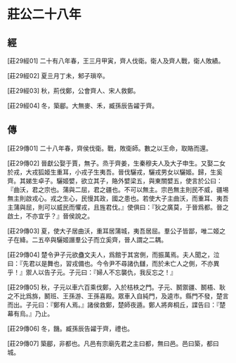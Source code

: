 # 莊公二十八年

## 經 <a name="03Zhuang29Jing"></a>

<a name="03Zhuang29Jing01">[莊29經01]</a> 二十有八年春，王三月甲寅，齊人伐衛。衛人及齊人戰，衛人敗績。

<a name="03Zhuang29Jing02">[莊29經02]</a> 夏亖月丁未，邾子瑣卒。

<a name="03Zhuang29Jing03">[莊29經03]</a> 秋，荊伐鄭，公會齊人、宋人救鄭。

<a name="03Zhuang29Jing04">[莊29經04]</a> 冬，築郿。大無麥、禾，臧孫辰告糴于齊。

## 傳 <a name="03Zhuang29Zhuan"></a>

<a name="03Zhuang29Zhuan01">[莊29傳01]</a> 二十八年春，齊侯伐衛。戰，敗衛師。數之以王命，取賂而還。

<a name="03Zhuang29Zhuan02">[莊29傳02]</a> 晉獻公娶于賈，無子。烝于齊姜，生秦穆夫人及大子申生。又娶二女於戎，大戎狐姬生重耳，小戎子生夷吾。晉伐驪戎，驪戎男女以驪姬。歸，生奚齊。其娣生卓子。驪姬嬖，欲立其子，賂外嬖梁五，與東關嬖五，使言於公曰：『曲沃，君之宗也。蒲與二屈，君之疆也。不可以無主。宗邑無主則民不威，疆埸無主則啟戎心。戎之生心，民慢其政，國之患也。若使大子主曲沃，而重耳、夷吾主蒲與屈，則可以威民而懼戎，且旌君伐。』使俱曰：『狄之廣莫，于晉爲都。晉之啟土，不亦宜乎？』晉侯說之。

<a name="03Zhuang29Zhuan03">[莊29傳03]</a> 夏，使大子居曲沃，重耳居蒲城，夷吾居屈。羣公子皆鄙，唯二姬之子在絳。二五卒與驪姬譖羣公子而立奚齊，晉人謂之二耦。

<a name="03Zhuang29Zhuan04">[莊29傳04]</a> 楚令尹子元欲蠱文夫人，爲館于其宮側，而振萬焉。夫人聞之，泣曰：『先君以是舞也，習戎備也。今令尹不尋諸仇讎，而於未亡人之側，不亦異乎！』禦人以告子元。子元曰：『婦人不忘襲仇，我反忘之！』

<a name="03Zhuang29Zhuan05">[莊29傳05]</a> 秋，子元以車六百乘伐鄭，入於桔柣之門。子元、鬭禦疆、鬭梧、耿之不比爲旆，鬭班、王孫游、王孫喜殿。眾車入自純門，及逵市。縣門不發，楚言而出。子元曰：『鄭有人焉。』諸侯救鄭，楚師夜遁。鄭人將奔桐丘，諜告曰：『楚幕有烏。』乃止。

<a name="03Zhuang29Zhuan06">[莊29傳06]</a> 冬，饑。臧孫辰告糴于齊，禮也。

<a name="03Zhuang29Zhuan07">[莊29傳07]</a> 築郿，非都也。凡邑有宗廟先君之主曰都，無曰邑。邑曰築，都曰城。

